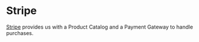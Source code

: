 # Stripe

[Stripe](https://stripe.com/) provides us with a Product Catalog and a Payment Gateway to handle purchases.